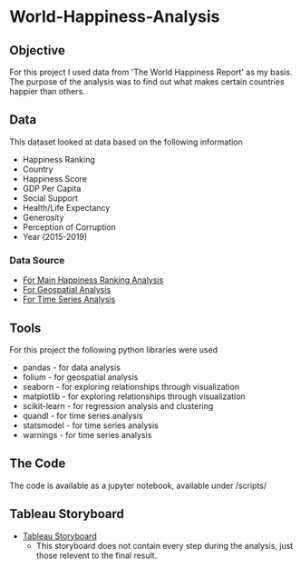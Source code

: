# World-Happiness-Analysis
## Objective
  For this project I used data from 'The World Happiness Report' as my basis. The purpose of the analysis was to find out what makes certain countries happier than others.
## Data
  This dataset looked at data based on the following information
  * Happiness Ranking
  * Country
  * Happiness Score
  * GDP Per Capita
  * Social Support
  * Health/Life Expectancy
  * Generosity
  * Perception of Corruption
  * Year (2015-2019)
### Data Source
* [For Main Happiness Ranking Analysis](https://www.kaggle.com/datasets/unsdsn/world-happiness/ "For Main Happiness Ranking Analysis")
* [For Geospatial Analysis](https://datahub.io/core/geo-countries#resource-countries/ "For Geospatial Analysis")
* [For Time Series Analysis](https://data.nasdaq.com/data/ODA-imf-cross-country-macroeconomic-statistics/ "For Time Series Analysis")
## Tools
  For this project the following python libraries were used 
  * pandas - for data analysis
  * folium - for geospatial analysis
  * seaborn - for exploring relationships through visualization
  * matplotlib - for exploring relationships through visualization
  * scikit-learn - for regression analysis and clustering
  * quandl - for time series analysis
  * statsmodel - for time series analysis
  * warnings - for time series analysis
## The Code
  The code is available as a jupyter notebook, available under /scripts/
## Tableau Storyboard
* [Tableau Storyboard](https://public.tableau.com/app/profile/seanne.coates/viz/WhatMakesACountryHappy/WhatMakesaCountryHappy#guest=n&2/ "Tableau Storyboard")
  * This storyboard does not contain every step during the analysis, just those relevent to the final result.
